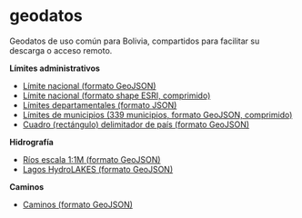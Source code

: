 # geodatos
Geodatos de uso común para Bolivia, compartidos para facilitar su descarga o acceso remoto.

**Límites administrativos**
- [Límite nacional (formato GeoJSON)](bo_limite_nacional_b.geojson)
- [Límite nacional (formato shape ESRI, comprimido)](limite_nacional.zip)
- [Límites departamentales (formato JSON)](bo_lim_dpto.json)
- [Límites de municipios (339 municipios, formato GeoJSON, comprimido)](municipios_339_pob2012_ed.geojson.tar.gz)
- [Cuadro (rectángulo) delimitador de país (formato GeoJSON)](bol_cuadro_delimitador.geojson)


**Hidrografía**
- [Ríos escala 1:1M (formato GeoJSON)](bol_rios1m.geojson)
- [Lagos HydroLAKES (formato GeoJSON)](bol_HydroLAKES_polys_v10.geojson)

**Caminos**
- [Caminos (formato GeoJSON)](bol_caminos.geojson)
